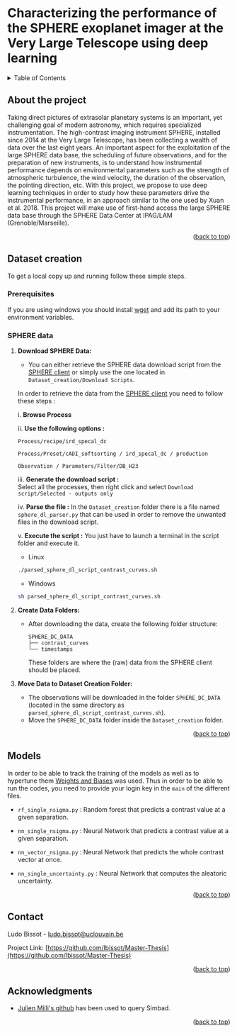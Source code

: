 # Characterizing the performance of the SPHERE exoplanet imager at the Very Large Telescope using deep learning
<a name="readme-top"></a>

<!-- TABLE OF CONTENTS -->
<details>
<summary>Table of Contents</summary>
    <ol>
        <li>
            <a href='#About-the-project'>About the project</a>
        </li>
        <li>
        <a href="#Database-creation">Database creation</a>
            <ul>
                <li><a href="#Prerequisites">Prerequisites</a>
            </ul>
            <ul>
                <li><a href="#SPHERE-DATA">SPHERE DATA</a>
            </ul>
        </li>
        <li>
            <a href='#Models'>Models</a>
        </li>
        <li>
            <a href='#Contact'>Contact</a>
        </li>
    </ol>
</details>



<!-- ABOUT THE PROJECT -->
## About the project

<!-- [![Product Name Screen Shot][product-screenshot]](https://example.com) -->

Taking direct pictures of extrasolar planetary systems is an important, yet challenging goal of modern astronomy, which requires specialized instrumentation. The high-contrast imaging instrument SPHERE, installed since 2014 at the Very Large Telescope, has been collecting a wealth of data over the last eight years. An important aspect for the exploitation of the large SPHERE data base, the scheduling of future observations, and for the preparation of new instruments, is to understand how instrumental performance depends on environmental parameters such as the strength of atmospheric turbulence, the wind velocity, the duration of the observation, the pointing direction, etc. With this project, we propose to use deep learning techniques in order to study how these parameters drive the instrumental performance, in an approach similar to the one used by Xuan et al. 2018. This project will make use of first-hand access the large SPHERE data base through the SPHERE Data Center at IPAG/LAM (Grenoble/Marseille).

<p align="right">(<a href="#readme-top">back to top</a>)</p>


<!-- GETTING STARTED -->
## Dataset creation

To get a local copy up and running follow these simple steps.

### Prerequisites

If you are using windows you should install [wget](https://gnuwin32.sourceforge.net/packages/wget.htm) and add its path to your environment variables.

### SPHERE data

1. **Download SPHERE Data:**
    - You can either retrieve the SPHERE data download script from the [SPHERE client](https://sphere.osug.fr/spip.php?rubrique34&lang=fr) or simply use the one located in `Dataset_creation/Download Scripts`.  

    In order to retrieve the data from the [SPHERE client](https://sphere.osug.fr/spip.php?rubrique34&lang=fr) you need to follow these steps :

    i. **Browse Process**

    ii. **Use the following options :**
    ```plaintext
    Process/recipe/ird_specal_dc
    ```

    ```plaintext
    Process/Preset/cADI_softsorting / ird_specal_dc / production
    ```

    ```plaintext
    Observation / Parameters/Filter/DB_H23
    ```

    iii. **Generate the download script :**  
    Select all the processes, then right click and select `Download script/Selected - outputs only` 

    iv. **Parse the file :**
    In the `Dataset_creation` folder there is a file named `sphere_dl_parser.py` that can be used in order to remove the unwanted files in the download script.

    v. **Execute the script :**
    You just have to launch a terminal in the script folder and execute it.

   * Linux
    ```sh
    ./parsed_sphere_dl_script_contrast_curves.sh
    ```

    * Windows
    ```sh
    sh parsed_sphere_dl_script_contrast_curves.sh
    ```

2. **Create Data Folders:**
   - After downloading the data, create the following folder structure:

     ```plaintext
     SPHERE_DC_DATA
     ├── contrast_curves
     └── timestamps
     ```

     These folders are where the (raw) data from the SPHERE client should be placed.

3. **Move Data to Dataset Creation Folder:**
   - The observations will be downloaded in the folder `SPHERE_DC_DATA` (located in the same directory as `parsed_sphere_dl_script_contrast_curves.sh`).
   - Move the `SPHERE_DC_DATA` folder inside the `Dataset_creation` folder.

<p align="right">(<a href="#readme-top">back to top</a>)</p>

## Models

In order to be able to track the training of the models as well as to hypertune them [Weights and Biases](https://wandb.ai) was used. Thus in order to be able to run the codes, you need to provide your login key in the `main` of the different files.

* `rf_single_nsigma.py` : Random forest that predicts a contrast value at a given separation.

* `nn_single_nsigma.py` : Neural Network that predicts a contrast value at a given separation.

* `nn_vector_nsigma.py` : Neural Network that predicts the whole contrast vector at once.

* `nn_single_uncertainty.py` : Neural Network that computes the aleatoric uncertainty. 

<p align="right">(<a href="#readme-top">back to top</a>)</p>

<!-- CONTACT -->
## Contact

Ludo Bissot - ludo.bissot@uclouvain.be

Project Link: [https://github.com/lbissot/Master-Thesis](https://github.com/lbissot/Master-Thesis)

<p align="right">(<a href="#readme-top">back to top</a>)</p>

<!-- ACKNOWLEDGMENTS -->
## Acknowledgments

* [Julien Milli's github](https://github.com/jmilou/sparta) has been used to query Simbad.

<p align="right">(<a href="#readme-top">back to top</a>)</p>